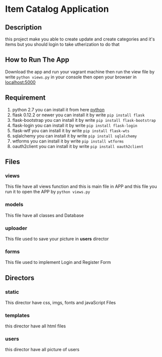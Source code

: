 # Item Catalog Application
## Description
this project make you able to create update and create categories and it's items 
but you should login to take  utherization to do that 
 
## How to Run The App
Download the app and  run your vagrant machine then run the view file by write 
`python views.py` in your console then open your browser in [localhost:5000](localhost:5000)

## Requirement  
1. python 2.7 you can install it from here [python](www.google.com)
2. flask  0.12.2 or newer  you can install it by write  `pip install flask`
3. flask-bootstrap  you can install it by write  `pip install flask-bootstrap`
4. flask-login  you can install it by write  `pip install flask-login`
5. flask-wtf  you can install it by write  `pip install flask-wts`
6. sqlalchemy  you can install it by write  `pip install sqlalchemy`
7. wtforms  you can install it by write  `pip install wtforms`
8. oauth2client  you can install it by write  `pip install oauth2client`


## Files
 ### views 
 This file have all views function and this is main file in APP 
 and this file you run it to open the APP by `python views.py`
 ### models 
 This file have all classes and Database 
 ### uploader 
 This file used to save your picture in **users** director
 ### forms 
  This file used to implement Login and Register Form
## Directors 
### static 
   This director have css, imgs, fonts and javaScript Files
### templates
   this director have all html files 
### users 
   this director have all picture of users
